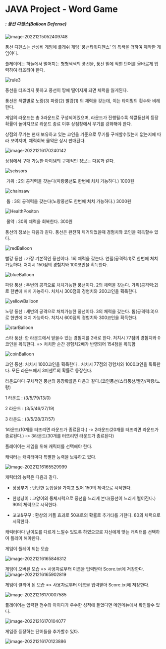 # JAVA Project - Word Game

##### : 풍선 디펜스(Balloon Defense)



![image-20221215052409748](https://user-images.githubusercontent.com/109474668/208294221-b5afeccb-3f6a-430d-9555-7c2a84701c71.png)




풍선 디펜스는 산성비 게임에 플래쉬 게임 '풍선타워디펜스' 의 특색을 더하여 제작한 게임이다.

플레이어는 하늘에서 떨어지는 형형색색의 풍선을, 풍선 밑에 적힌 단어를 올바르게 입력하여 터뜨려야 한다.



![rule3](https://user-images.githubusercontent.com/109474668/208294264-c11a016d-b047-4828-b959-dac0f3722095.png)






풍선을 터뜨리지 못하고 풍선이 땅에 떨어지게 되면 체력을 잃게된다.

풍선은 색깔별로 노랑(3) 파랑(2) 빨강(1) 의 체력을 갖는데, 이는 타이핑의 횟수와 비례한다.

게임의 라운드는 총 3라운드로 구성되어있으며, 라운드가 진행될수록 색깔풍선의 등장 확률이 높아지므로 라운드 종료 이후 상점창에서 무기를 강화해야 한다.

상점의 무기는 현재 보유하고 있는 코인을 기준으로 무기를 구매할수있는지 없는지에 따라 보여지며, 체력회복 물약은 상시 판매된다.

![image-20221216170240142](https://user-images.githubusercontent.com/109474668/208294280-15651c45-8892-4634-ad59-6c26264d8798.png)





상점에서 구매 가능한 아이템의 구체적인 정보는 다음과 같다.



![scissors](https://user-images.githubusercontent.com/109474668/208294302-e059e6d8-89a5-4fe7-86ed-24170bc65035.png)

​																	  가위 :  2의 공격력을 갖는다(파랑풍선도 한번에 처치 가능하다.) 1000원





![chainsaw](https://user-images.githubusercontent.com/109474668/208294323-8e1b8578-33b8-4a2b-b0f3-c59867adb9e3.png)





​																	    톱 : 3의 공격력을 갖는다(노랑풍선도 한번에 처치 가능하다.) 3000원





![HealthPositon](https://user-images.githubusercontent.com/109474668/208294329-b39ed62e-31f3-4ea4-94cf-be50192ba923.png)





​																		 물약 : 30의 체력을 회복한다. 300원



풍선의 정보는 다음과 같다. 풍선은 완전히 제거되었을때 경험치와 코인을 획득할수 있다.



![redBalloon](https://user-images.githubusercontent.com/109474668/208294365-b636c5d7-b3ee-44d7-83a2-8fd250acefd0.png)

빨강 풍선 : 가장 기본적인 풍선이다. 1의 체력을 갖는다. 연필(공격력:1)로 한번에 처치 가능하다.  처치시 150점의 경험치와 100코인을 획득한다.


![blueBalloon](https://user-images.githubusercontent.com/109474668/208294368-b5659de1-fdfa-4d3f-ae94-2d1fefd3d7ba.png)

파랑 풍선 : 두번의 공격으로 처치가능한 풍선이다. 2의 체력을 갖는다.  가위(공격력:2)로  한번에 처치 가능하다.   처치시 300점의 경험치와 200코인을 획득한다.


![yellowBalloon](https://user-images.githubusercontent.com/109474668/208294367-1d23f756-365f-44b3-adba-84ff01829ecf.png)



노랑 풍선 : 세번의 공격으로 처치가능한 풍선이다. 3의 체력을 갖는다. 톱(공격력:3)으로 한번에 처치 가능하다.  처치시 600점의 경험치와 300코인을 획득한다.


![starBalloon](https://user-images.githubusercontent.com/109474668/208294366-166a5b7e-a808-4408-bda4-ad01ec32ab6f.png)



스타 풍선:  한 라운드에서 얻을수 있는 경험치를 2배로 한다.  처치시 77점의 경험치와 0코인을 획득한다.  => 처치한 순간 경험치2배가 반영되어 154점을 획득함



![coinBalloon](https://user-images.githubusercontent.com/109474668/208294369-3433b3eb-7c4b-4ca9-ba04-bdc87de5394d.png)



코인 풍선:  처치시 1000코인을 획득한다 . 처치시 77점의 경험치와 1000코인을 획득한다. 모든 라운드에서 3퍼센트의 확률로 등장한다.





라운드마다 구체적인 풍선의 등장확률은 다음과 같다.(코인풍선/스타풍선/빨강/파랑/노랑)

1 라운드 :  (3/5/79/13/0)

2 라운드 :  (3/5/46/27/19)

3 라운드 :  (3/5/28/37/57)

1라운드(10개를 터뜨리면 라운드가 종료된다.) -> 2라운드(20개를 터뜨리면 라운드가 종료된다.) -> 3라운드(30개를 터뜨리면 라운드가 종료된다)



플레이어는 게임을 위해 캐릭터를 선택해야 한다.

캐릭터는 캐릭터마다 특별한 능력을 보유하고 있다. 

![image-20221216165529999](https://user-images.githubusercontent.com/109474668/208294404-275e42ba-54f3-4943-9662-007f2c4a4276.png)

캐릭터의 능력은 다음과 같다.

- 상상부기 : 단단한 등껍질을 가지고 있어 150의 체력으로 시작한다.

- 한성냥이 : 고양이의 동체시력으로 풍선을 느리게 본다(풍선이 느리게 떨어진다.) 90의 체력으로 시작한다.

- 꼬꼬&꾸꾸 : 환상의 커플 효과로 50프로의 확률로 추가타를 가한다. 80의 체력으로 시작한다.

  

캐릭터마다 난이도를 다르게 느낄수 있도록 하였으므로 자신에게 맞는 캐릭터를 선택하여 플레이 해야한다.



게임이 플레이 되는 모습

![image-20221216165846312](https://user-images.githubusercontent.com/109474668/208294412-639dc124-2e1e-46c0-b091-c902ca43a151.png)



게임이 오버된 모습 => 사용자로부터 이름을 입력받아 Score.txt에 저장한다.
![image-20221216165902819](https://user-images.githubusercontent.com/109474668/208294431-5ac4f33c-08cb-41bd-8a44-f4d4a82971e9.png)



게임이 클리어 된 모습 => 사용자로부터 이름을 입력받아 Score.txt에 저장한다.

![image-20221216170007585](https://user-images.githubusercontent.com/109474668/208294437-c94bcc08-00aa-4489-87f4-4f6d205a84eb.png)



플레이어는 입력한 점수와 아이디가 우수한 성적에 들었다면 메인메뉴에서 확인할수 있다.

![image-20221216170104077](https://user-images.githubusercontent.com/109474668/208294445-876dbcab-f958-4a43-b1f0-e4c1f1ceb196.png)



게임중 등장하는 단어들을 추가할수 있다.

![image-20221216170123886](https://user-images.githubusercontent.com/109474668/208294451-4a2aa69b-c159-4da0-b3ff-c92d4a8eb55e.png)










